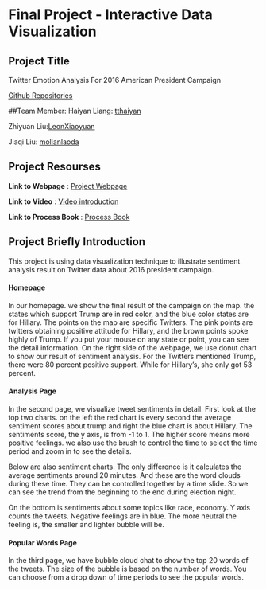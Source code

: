 # Final Project - Interactive Data Visualization

## Project Title
Twitter Emotion Analysis For 2016 American President Campaign

[Github Repositories](https://github.com/LeonXiaoyuan/VisualFinal)

##Team Member: 
Haiyan Liang: [tthaiyan](https://github.com/tthaiyan)

Zhiyuan Liu:[LeonXiaoyuan](https://github.com/LeonXiaoyuan)

Jiaqi Liu: [molianlaoda](https://github.com/molianlaoda)

## Project Resourses


**Link to Webpage** :
[Project Webpage](https://leonxiaoyuan.github.io/VisualFinal/)

**Link to Video** : 
[Video introduction](https://www.youtube.com/watch?v=3B4BL-HMTdo&feature=youtu.be)

**Link to Process Book** : 
[Process Book](https://github.com/LeonXiaoyuan/VisualFinal/blob/master/ProcessBook2.pdf)

## Project Briefly Introduction
This project is using data visualization technique to illustrate sentiment analysis result on Twitter data about 2016 president campaign.

#### Homepage

In our homepage. we show the final result of the campaign on the map. the states which support Trump are in red color, and the blue color states are for Hillary. The points on the map are specific Twitters. The pink points are twitters obtaining positive attitude for Hillary, and the brown points spoke highly of Trump. If you put your mouse on any state or point, you can see the detail information. On the right side of the webpage, we use donut chart to show our result of sentiment analysis. For the Twitters mentioned Trump, there were 80 percent positive support. While for Hillary’s, she only got 53 percent. #### Analysis Page
In the second page, we visualize tweet sentiments in detail. First look at the top two charts. on the left the red chart is every second the average sentiment scores about trump and right the blue chart is about Hillary. The sentiments score, the y axis, is from -1 to 1. The higher score means more positive feelings. we also use the brush to control the time to select the time period and zoom in to see the details.
Below are also sentiment charts. The only difference is it calculates the average sentiments around 20 minutes. And these are the word clouds during these time. They can be controlled together by a time slide. So we can see the trend from the beginning to the end during election night.
On the bottom is sentiments about some topics like race, economy. Y axis counts the tweets. Negative feelings are in blue. The more neutral the feeling is, the smaller and lighter bubble will be.

#### Popular Words Page
In the third page, we have bubble cloud chat to show the top 20 words of the tweets. The size of the bubble is based on the number of words. You can choose from a drop down of time periods to see the popular words.
